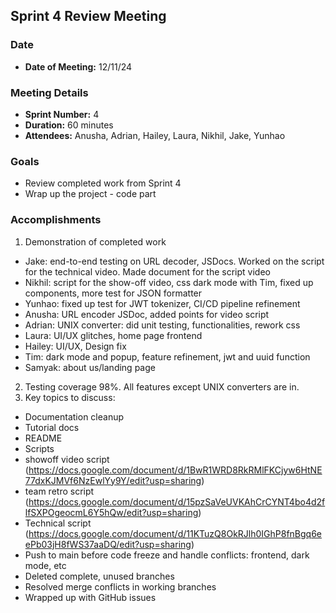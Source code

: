 ## Sprint 4 Review Meeting

### Date

- **Date of Meeting:** 12/11/24

### Meeting Details

- **Sprint Number:** 4
- **Duration:** 60 minutes
- **Attendees:** Anusha, Adrian, Hailey, Laura, Nikhil, Jake, Yunhao

### Goals

- Review completed work from Sprint 4
- Wrap up the project - code part

### Accomplishments

1. Demonstration of completed work

- Jake: end-to-end testing on URL decoder, JSDocs. Worked on the script for the technical video. Made document for the script video
- Nikhil: script for the show-off video, css dark mode with Tim, fixed up components, more test for JSON formatter
- Yunhao: fixed up test for JWT tokenizer, CI/CD pipeline refinement
- Anusha: URL encoder JSDoc, added points for video script
- Adrian: UNIX converter: did unit testing, functionalities, rework css
- Laura: UI/UX glitches, home page frontend
- Hailey: UI/UX, Design fix
- Tim: dark mode and popup, feature refinement, jwt and uuid function
- Samyak: about us/landing page

2. Testing coverage 98%. All features except UNIX converters are in.
3. Key topics to discuss:

- Documentation cleanup
- Tutorial docs
- README
- Scripts
- showoff video script (https://docs.google.com/document/d/1BwR1WRD8RkRMlFKCjyw6HtNE77dxKJMVf6NzEwlYy9Y/edit?usp=sharing)
- team retro script (https://docs.google.com/document/d/15pzSaVeUVKAhCrCYNT4bo4d2flfSXPOgeocmL6Y5hQw/edit?usp=sharing)
- Technical script (https://docs.google.com/document/d/11KTuzQ8OkRJlh0IGhP8fnBgq6eePb03jH8fWS37aaDQ/edit?usp=sharing)
- Push to main before code freeze and handle conflicts: frontend, dark mode, etc
- Deleted complete, unused branches
- Resolved merge conflicts in working branches
- Wrapped up with GitHub issues
